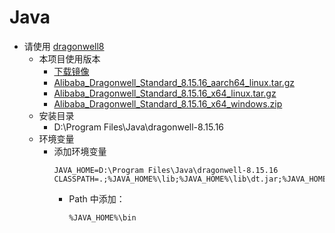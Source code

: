 # Java

- 请使用 [dragonwell8](https://github.com/alibaba/dragonwell8)
    - 本项目使用版本
        - [下载镜像](https://github.com/dragonwell-project/dragonwell8/wiki/%E4%B8%8B%E8%BD%BD%E9%95%9C%E5%83%8F(Mirrors-for-download))
        - [Alibaba_Dragonwell_Standard_8.15.16_aarch64_linux.tar.gz](https://dragonwell.oss-cn-shanghai.aliyuncs.com/8.15.16/Alibaba_Dragonwell_Standard_8.15.16_aarch64_linux.tar.gz)
        - [Alibaba_Dragonwell_Standard_8.15.16_x64_linux.tar.gz](https://dragonwell.oss-cn-shanghai.aliyuncs.com/8.15.16/Alibaba_Dragonwell_Standard_8.15.16_x64_linux.tar.gz)
        - [Alibaba_Dragonwell_Standard_8.15.16_x64_windows.zip](https://dragonwell.oss-cn-shanghai.aliyuncs.com/8.15.16/Alibaba_Dragonwell_Standard_8.15.16_x64_windows.zip)
    - 安装目录
        - D:\Program Files\Java\dragonwell-8.15.16
    - 环境变量
        - 添加环境变量
          ```shell
          JAVA_HOME=D:\Program Files\Java\dragonwell-8.15.16
          CLASSPATH=.;%JAVA_HOME%\lib;%JAVA_HOME%\lib\dt.jar;%JAVA_HOME%\lib\tools.jar
          ```
            - Path 中添加：
                ```shell
                %JAVA_HOME%\bin
                ```
